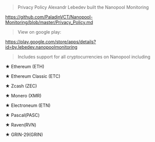 


>Privacy Policy Alexandr Lebedev built the Nanopool Monitoring

https://github.com/PaladinVCT/Nanopool-Monitoring/blob/master/Privacy_Policy.md

>View on google play:

https://play.google.com/store/apps/details?id=by.lebedev.nanopoolmonitoring

>Includes support for all cryptocurrencies on Nanopool including

★ Ethereum (ETH)

★ Ethereum Classic (ETC)

★ Zcash (ZEC)

★ Monero (XMR)

★ Electroneum (ETN)

★ Pascal(PASC)

★ Raven(RVN)

★ GRIN-29(GRIN)
